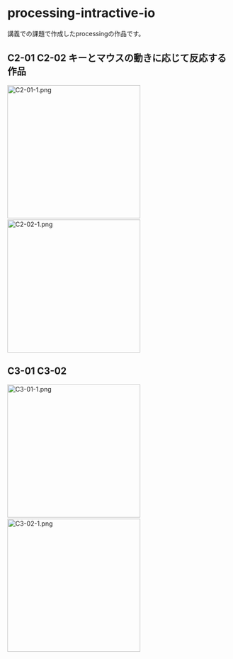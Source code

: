 # processing-intractive-io
講義での課題で作成したprocessingの作品です。


## C2-01 C2-02 キーとマウスの動きに応じて反応する作品

<div align="left">
<img src="https://user-images.githubusercontent.com/96648305/165430015-6c2d0de2-edd0-413c-a411-15d79b27fa2e.png" alt="C2-01-1.png" width="300px">&nbsp;
<img src="https://user-images.githubusercontent.com/96648305/165431598-9ebaee02-9fd9-4ceb-9c63-a6fee8e11942.png" alt="C2-02-1.png" width="300px">
</div>

## C3-01 C3-02 
<div align="left">
<img src="" alt="C3-01-1.png" width="300px">&nbsp;
<img src="" alt="C3-02-1.png" width="300px">
</div>

